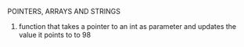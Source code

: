 POINTERS, ARRAYS AND STRINGS

1. function that takes a pointer to an int as parameter and updates the value it points to to 98

